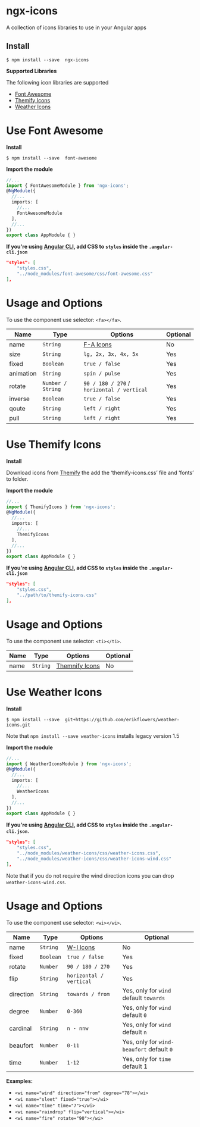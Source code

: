 # ngx-icons

 A collection of icons libraries to use in your Angular apps

 ## Install

 ```shell
 $ npm install --save  ngx-icons
 ```

**Supported Libraries**

The following icon libraries are supported

* [Font Awesome](http://fontawesome.io/icons/)
* [Themify Icons](https://themify.me/themify-icons)
* [Weather Icons](https://erikflowers.github.io/weather-icons/)

 # Use Font Awesome

 **Install**

 ```shell
 $ npm install --save  font-awesome
 ```

**Import the module**
```typescript
//...
import { FontAwesomeModule } from 'ngx-icons';
@NgModule({
  //...
  imports: [
    //...
    FontAwesomeModule
  ],
  //...
})
export class AppModule { }
```

**If you're using [Angular CLI](https://github.com/angular/angular-cli), add  CSS to `styles` inside the `.angular-cli.json`**
```json
"styles": [
    "styles.css",
    "../node_modules/font-awesome/css/font-awesome.css"
],
```

# Usage and Options
To use the component use selector: `<fa></fa>`.

Name      | Type               | Options                                   | Optional
---       | ---                | ---                                       | ---
name      | `String`           | [F-A Icons](http://fontawesome.io/icons/) | No
size      | `String`           | `lg, 2x, 3x, 4x, 5x`                      | Yes
fixed     | `Boolean`          | `true / false`                            | Yes
animation | `String`           | `spin / pulse`                            | Yes
rotate    | `Number / String`  | `90 / 180 / 270` / `horizontal / vertical`  | Yes
inverse   | `Boolean`          | `true / false`                            | Yes
qoute     | `String`           | `left / right`                            | Yes
pull      | `String`           | `left / right`                            | Yes

 # Use Themify Icons

 **Install**

 Download icons from [Themify](https://themify.me/themify-icons) the add the ‘themify-icons.css’ file and ‘fonts’ to folder.

**Import the module**
```typescript
//...
import { ThemifyIcons } from 'ngx-icons';
@NgModule({
  //...
  imports: [
    //...
    ThemifyIcons
  ],
  //...
})
export class AppModule { }
```

**If you're using [Angular CLI](https://github.com/angular/angular-cli), add  CSS to `styles` inside the `.angular-cli.json`**
```json
"styles": [
    "styles.css",
    "../path/to/themify-icons.css"
],
```

# Usage and Options
To use the component use selector: `<ti></ti>`.


Name      | Type               | Options                                   | Optional
---       | ---                | ---                                       | ---
name      | `String`           | [Themnify Icons](https://themify.me/themify-icons) | No


 # Use Weather Icons

 **Install**

 ```shell
 $ npm install --save  git+https://github.com/erikflowers/weather-icons.git
 ```
 Note that `npm install --save weather-icons` installs legacy version 1.5

**Import the module**
```typescript
//...
import { WeatherIconsModule } from 'ngx-icons';
@NgModule({
  //...
  imports: [
    //...
    WeatherIcons
  ],
  //...
})
export class AppModule { }
```

**If you're using [Angular CLI](https://github.com/angular/angular-cli), add  CSS to `styles` inside the `.angular-cli.json`.**
```json
"styles": [
    "styles.css",
    "../node_modules/weather-icons/css/weather-icons.css",
    "../node_modules/weather-icons/css/weather-icons-wind.css"
],
```
Note that if you do not require the wind direction icons you can drop `weather-icons-wind.css`.

# Usage and Options
To use the component use selector: `<wi></wi>`.

Name      | Type               | Options                                   | Optional
---       | ---                | ---                                       | ---
name      | `String`           | [W-I Icons](https://erikflowers.github.io/weather-icons/) | No
fixed     | `Boolean`          | `true / false`                            | Yes
rotate    | `Number`           | `90 / 180 / 270`                          | Yes
flip      | `String`           | `horizontal / vertical`                   | Yes
direction | `String`           | `towards / from`                          | Yes, only for `wind` default `towards`
degree    | `Number`           | `0-360`                                   | Yes, only for `wind` default `0`
cardinal  | `String`           | `n - nnw`                                 | Yes, only for `wind` default `n`
beaufort  | `Number`           | `0-11`                                    | Yes, only for `wind-beaufort` default `0`
time      | `Number`           | `1-12`                                    | Yes, only for `time` default 1

**Examples:**
* `<wi name="wind" direction="from" degree="78"></wi>`
* `<wi name="sleet" fixed="true"></wi>`
* `<wi name="time" time="7"></wi>`
* `<wi name="raindrop" flip="vertical"></wi>`
* `<wi name="fire" rotate="90"></wi>`